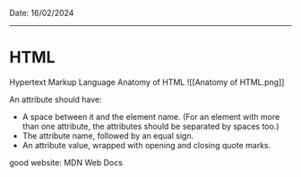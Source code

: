 Date: 16/02/2024
____
# HTML
Hypertext Markup Language
Anatomy of HTML
![[Anatomy of HTML.png]]


An attribute should have:

- A space between it and the element name. (For an element with more than one attribute, the attributes should be separated by spaces too.)
- The attribute name, followed by an equal sign.
- An attribute value, wrapped with opening and closing quote marks.

good website: MDN Web Docs
